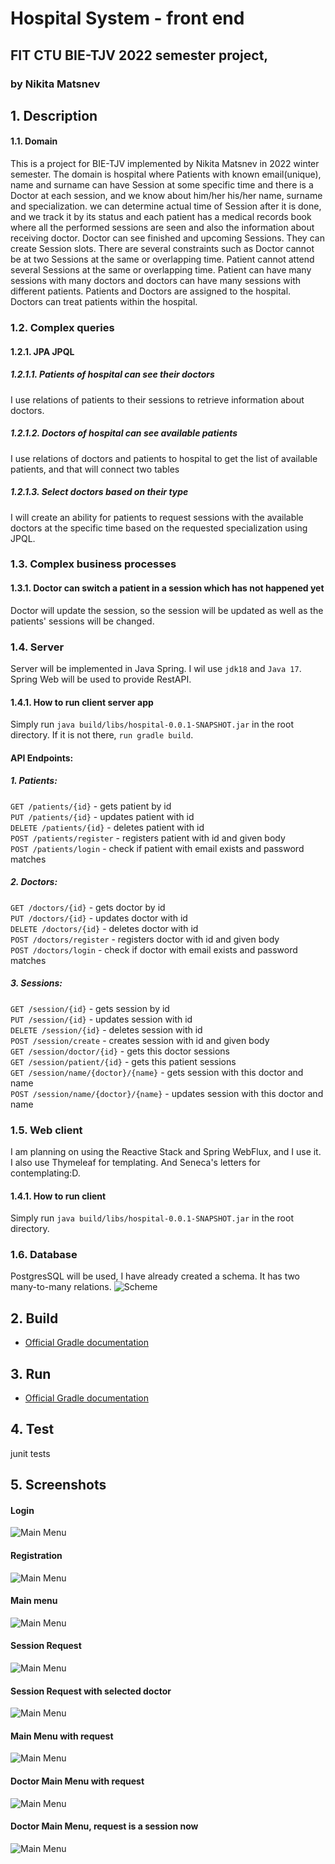 # Hospital System - front end
## FIT CTU BIE-TJV 2022 semester project,
### by Nikita Matsnev

## 1.  Description
#### 1.1. Domain
This is a project for BIE-TJV implemented by Nikita Matsnev in 2022 winter semester.
The domain is hospital where Patients with known email(unique), name and surname can have
Session at some specific time
and there is a Doctor at each session, and we know about him/her his/her name, surname and
specialization. we can determine actual time of Session after it is done, and we track it by its status
and each patient has a medical records book where all the performed sessions are seen and also the information
about receiving doctor. Doctor can see finished and upcoming Sessions. They can create Session slots.
There are several constraints such as Doctor cannot be at two Sessions at the same or overlapping time.
Patient cannot attend several Sessions at the same or overlapping time.
Patient can have many sessions with many doctors and doctors can have many sessions with different patients.
Patients and Doctors are assigned to the hospital. Doctors can treat patients within the hospital.

### 1.2. Complex queries
#### 1.2.1. JPA JPQL
##### 1.2.1.1. Patients of hospital can see their doctors
I use relations of patients to their sessions to retrieve information about doctors.
##### 1.2.1.2. Doctors of hospital can see available patients
I use relations of doctors and patients to hospital to get the list of available patients, and that will connect two tables
##### 1.2.1.3. Select doctors based on their type
I will create an ability for patients to request sessions with the available doctors at the specific time based on the requested specialization using JPQL.

### 1.3. Complex business processes
#### 1.3.1. Doctor can switch a patient in a session which has not happened yet
Doctor will update the session, so the session will be updated as well as the patients' sessions will be changed. 


### 1.4. Server
Server will be implemented in Java Spring. I wil use `jdk18` and `Java 17`. Spring Web will be used
to provide RestAPI.


#### 1.4.1. How to run client server app
Simply run `java build/libs/hospital-0.0.1-SNAPSHOT.jar` in the root directory. If it is not there, `run gradle build`.

#### API Endpoints:
##### 1. Patients:
`GET /patients/{id}` - gets patient by id \
`PUT /patients/{id}` - updates patient with id \
`DELETE /patients/{id}` - deletes patient with id \
`POST /patients/register` - registers patient with id and given body \
`POST /patients/login` - check if patient with email exists and password matches
##### 2. Doctors:
`GET /doctors/{id}` - gets doctor by id \
`PUT /doctors/{id}` - updates doctor with id \
`DELETE /doctors/{id}` - deletes doctor with id \
`POST /doctors/register` - registers doctor with id and given body \
`POST /doctors/login` - check if doctor with email exists and password matches
##### 3. Sessions:
`GET /session/{id}` - gets session by id \
`PUT /session/{id}` - updates session with id \
`DELETE /session/{id}` - deletes session with id \
`POST /session/create` - creates session with id and given body \
`GET /session/doctor/{id}` - gets this doctor sessions \
`GET /session/patient/{id}` - gets this patient sessions \
`GET /session/name/{doctor}/{name}` - gets session with this doctor and name \
`POST /session/name/{doctor}/{name}` - updates session with this doctor and name
### 1.5. Web client
I am planning on using the Reactive Stack and Spring WebFlux, and I use it. I also use Thymeleaf for templating. And Seneca's letters for contemplating:D.

#### 1.4.1. How to run client
Simply run `java build/libs/hospital-0.0.1-SNAPSHOT.jar` in the root directory.
### 1.6. Database
PostgresSQL will be used, I have already created a schema. It has two many-to-many relations.
![Scheme](databaseScheme.png)
## 2. Build
* [Official Gradle documentation](https://docs.gradle.org)
## 3. Run
* [Official Gradle documentation](https://docs.gradle.org)
## 4. Test
junit tests
## 5. Screenshots
#### Login
![Main Menu](screenshots/login.png)
#### Registration
![Main Menu](screenshots/reg.png)
#### Main menu
![Main Menu](screenshots/mainmenu.png)
#### Session Request
![Main Menu](screenshots/sessionRequest.png)
#### Session Request with selected doctor
![Main Menu](screenshots/sessionRequestDoctorSelected.png)
#### Main Menu with request
![Main Menu](screenshots/mainmenuAfterRequest.png)
#### Doctor Main Menu with request
![Main Menu](screenshots/doctormmainmenu.png)
#### Doctor Main Menu, request is a session now
![Main Menu](screenshots/doctormmainmenuAcceptedRequest.png)
